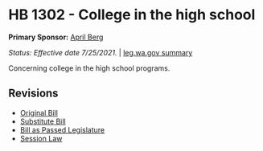 # HB 1302 - College in the high school
**Primary Sponsor:** [April Berg](/person/leg/april.berg.md)

*Status: Effective date 7/25/2021.* | [leg.wa.gov summary](https://app.leg.wa.gov/billsummary?BillNumber=1302&Year=2021)

Concerning college in the high school programs.

## Revisions
* [Original Bill](1/)
* [Substitute Bill](S/)
* [Bill as Passed Legislature](S.PL/)
* [Session Law](S.SL/)